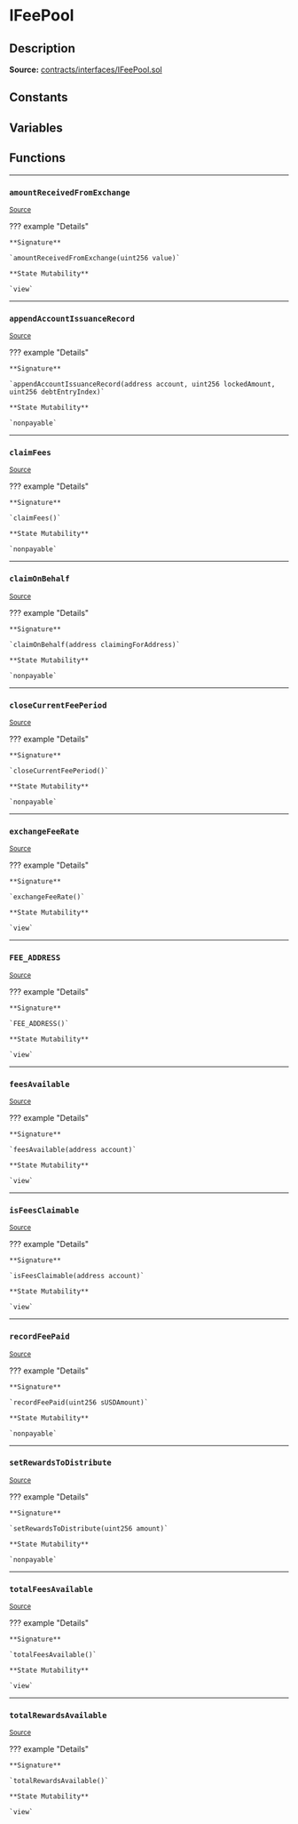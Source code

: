 # IFeePool

## Description


**Source:** [contracts/interfaces/IFeePool.sol](https://github.com/Synthetixio/synthetix/tree/develop/contracts/interfaces/IFeePool.sol)

## Constants

## Variables

## Functions


---
### `amountReceivedFromExchange`

<sub>[Source](https://github.com/Synthetixio/synthetix/tree/develop/contracts/interfaces/IFeePool.sol#L6)</sub>



??? example "Details"

    **Signature**

    `amountReceivedFromExchange(uint256 value)`

    **State Mutability**

    `view`


---
### `appendAccountIssuanceRecord`

<sub>[Source](https://github.com/Synthetixio/synthetix/tree/develop/contracts/interfaces/IFeePool.sol#L29)</sub>



??? example "Details"

    **Signature**

    `appendAccountIssuanceRecord(address account, uint256 lockedAmount, uint256 debtEntryIndex)`

    **State Mutability**

    `nonpayable`


---
### `claimFees`

<sub>[Source](https://github.com/Synthetixio/synthetix/tree/develop/contracts/interfaces/IFeePool.sol#L22)</sub>



??? example "Details"

    **Signature**

    `claimFees()`

    **State Mutability**

    `nonpayable`


---
### `claimOnBehalf`

<sub>[Source](https://github.com/Synthetixio/synthetix/tree/develop/contracts/interfaces/IFeePool.sol#L24)</sub>



??? example "Details"

    **Signature**

    `claimOnBehalf(address claimingForAddress)`

    **State Mutability**

    `nonpayable`


---
### `closeCurrentFeePeriod`

<sub>[Source](https://github.com/Synthetixio/synthetix/tree/develop/contracts/interfaces/IFeePool.sol#L26)</sub>



??? example "Details"

    **Signature**

    `closeCurrentFeePeriod()`

    **State Mutability**

    `nonpayable`


---
### `exchangeFeeRate`

<sub>[Source](https://github.com/Synthetixio/synthetix/tree/develop/contracts/interfaces/IFeePool.sol#L8)</sub>



??? example "Details"

    **Signature**

    `exchangeFeeRate()`

    **State Mutability**

    `view`


---
### `FEE_ADDRESS`

<sub>[Source](https://github.com/Synthetixio/synthetix/tree/develop/contracts/interfaces/IFeePool.sol#L11)</sub>



??? example "Details"

    **Signature**

    `FEE_ADDRESS()`

    **State Mutability**

    `view`


---
### `feesAvailable`

<sub>[Source](https://github.com/Synthetixio/synthetix/tree/develop/contracts/interfaces/IFeePool.sol#L13)</sub>



??? example "Details"

    **Signature**

    `feesAvailable(address account)`

    **State Mutability**

    `view`


---
### `isFeesClaimable`

<sub>[Source](https://github.com/Synthetixio/synthetix/tree/develop/contracts/interfaces/IFeePool.sol#L15)</sub>



??? example "Details"

    **Signature**

    `isFeesClaimable(address account)`

    **State Mutability**

    `view`


---
### `recordFeePaid`

<sub>[Source](https://github.com/Synthetixio/synthetix/tree/develop/contracts/interfaces/IFeePool.sol#L35)</sub>



??? example "Details"

    **Signature**

    `recordFeePaid(uint256 sUSDAmount)`

    **State Mutability**

    `nonpayable`


---
### `setRewardsToDistribute`

<sub>[Source](https://github.com/Synthetixio/synthetix/tree/develop/contracts/interfaces/IFeePool.sol#L37)</sub>



??? example "Details"

    **Signature**

    `setRewardsToDistribute(uint256 amount)`

    **State Mutability**

    `nonpayable`


---
### `totalFeesAvailable`

<sub>[Source](https://github.com/Synthetixio/synthetix/tree/develop/contracts/interfaces/IFeePool.sol#L17)</sub>



??? example "Details"

    **Signature**

    `totalFeesAvailable()`

    **State Mutability**

    `view`


---
### `totalRewardsAvailable`

<sub>[Source](https://github.com/Synthetixio/synthetix/tree/develop/contracts/interfaces/IFeePool.sol#L19)</sub>



??? example "Details"

    **Signature**

    `totalRewardsAvailable()`

    **State Mutability**

    `view`


